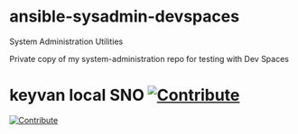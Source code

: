 # ansible-sysadmin-devspaces

System Administration Utilities

Private copy of my system-administration repo for testing with Dev Spaces

# keyvan local SNO [![Contribute](https://www.eclipse.org/che/contribute.svg)](https://devspaces.apps.sno1.keyvan.home#https://github.com/scdaniels/ansible-sysadmin-devspaces)
[![Contribute](https://www.eclipse.org/che/contribute.svg)](https://devspaces.apps.cluster-6glhx.6glhx.sandbox3245.opentlc.com#https://github.com/scdaniels/ansible-sysadmin-devspaces)

